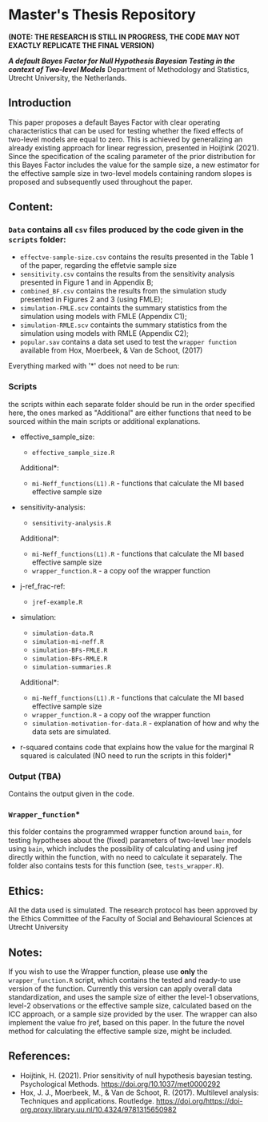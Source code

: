 # Master's Thesis Repository 

**(NOTE: THE RESEARCH IS STILL IN PROGRESS, THE CODE  MAY NOT EXACTLY REPLICATE THE FINAL VERSION)**

***A default Bayes Factor for Null Hypothesis Bayesian Testing in the context of Two-level Models***
Department of Methodology and Statistics, Utrecht University, the Netherlands.


## Introduction 

This paper proposes a default Bayes Factor with clear operating characteristics that can be used for testing whether the fixed effects of two-level models are equal to zero. This is achieved by generalizing an already existing approach for linear regression, presented in Hoijtink (2021). Since the specification of the scaling parameter of the prior distribution for this Bayes Factor includes the value for the sample size, a new estimator for the effective sample size in two-level models containing random slopes is proposed and subsequently used throughout the paper.

## Content:

### `Data` contains all `csv` files produced by the code given in the `scripts` folder:

   - `effectve-sample-size.csv` contains the results presented in the Table 1 of the paper, regarding the effetvie sample size
   - `sensitivity.csv` contains the results from the sensitivity analysis presented in Figure 1 and in Appendix B;
   - `combined_BF.csv` contains the results from the simulation study presented in Figures 2 and 3 (using FMLE);
   - `simulation-FMLE.scv` containts the summary statistics from the simulation using models with FMLE (Appendix C1);
   - `simulation-RMLE.scv` containts the summary statistics from the simulation using models with RMLE (Appendix C2);
   - `popular.sav` contains a data set used to test the `wrapper function` available from Hox, Moerbeek, & Van de Schoot, (2017)
   
Everything marked with '*' does not need to be run:

### Scripts 
the scripts within each separate folder should be run in the order specified here, the ones marked as "Additional" are either functions that need to be sourced within the main scripts or additional explanations. 

 - effective_sample_size:
   
    - `effective_sample_size.R`
    
    Additional*:
    
    - `mi-Neff_functions(L1).R` - functions that calculate the MI based effective sample size

 - sensitivity-analysis:
    
    - `sensitivity-analysis.R`
    
    Additional*:
    
    - `mi-Neff_functions(L1).R` - functions that calculate the MI based effective sample size
    - `wrapper_function.R` - a copy oof the wrapper function
    
 - j-ref_frac-ref:
 
    - `jref-example.R` 
    
 - simulation:
   
    - `simulation-data.R`
    - `simulation-mi-neff.R`
    - `simulation-BFs-FMLE.R`
    - `simulation-BFs-RMLE.R`
    - `simulation-summaries.R`
  
    Additional*:
    
    - `mi-Neff_functions(L1).R` - functions that calculate the MI based effective sample size
    - `wrapper_function.R` - a copy oof the wrapper function
    - `simulation-motivation-for-data.R` - explanation of how and why the data sets are simulated.
    
  - r-squared contains code that explains how the value for the marginal R squared is calculated (NO need to run the scripts in this folder)*
  

### Output (TBA)

Contains the output given in the code.
 
### `Wrapper_function`* 
this folder contains the programmed wrapper function around `bain`, for testing hypotheses about the (fixed) parameters of two-level `lmer` models using `bain`, which includes the possibility of calculating and using jref directly within the function, with no need to calculate it separately. The folder also contains tests for this function (see, `tests_wrapper.R`).


## Ethics:

All the data used is simulated. The research protocol has been approved by the Ethics Committee of the Faculty of Social and Behavioural Sciences at Utrecht University



## Notes: 

If you wish to use the Wrapper function, please use **only** the `wrapper_function.R` script, which contains the tested and ready-to use version of the function. Currently this version can apply overall data standardization, and uses the sample size of either the level-1 observations, level-2 observations or the effective sample size, calculated based on the ICC approach, or a sample size provided by the user. The wrapper can also implement the value fro jref, based on this paper. In the future the novel method for calculating the effective sample size, might be included.

## References:

 - Hoijtink, H. (2021). Prior sensitivity of null hypothesis bayesian testing. Psychological Methods.
https://doi.org/10.1037/met0000292
 - Hox, J. J., Moerbeek, M., & Van de Schoot, R. (2017). Multilevel analysis: Techniques and applications.
Routledge. https://doi.org/https://doi-org.proxy.library.uu.nl/10.4324/9781315650982
 
